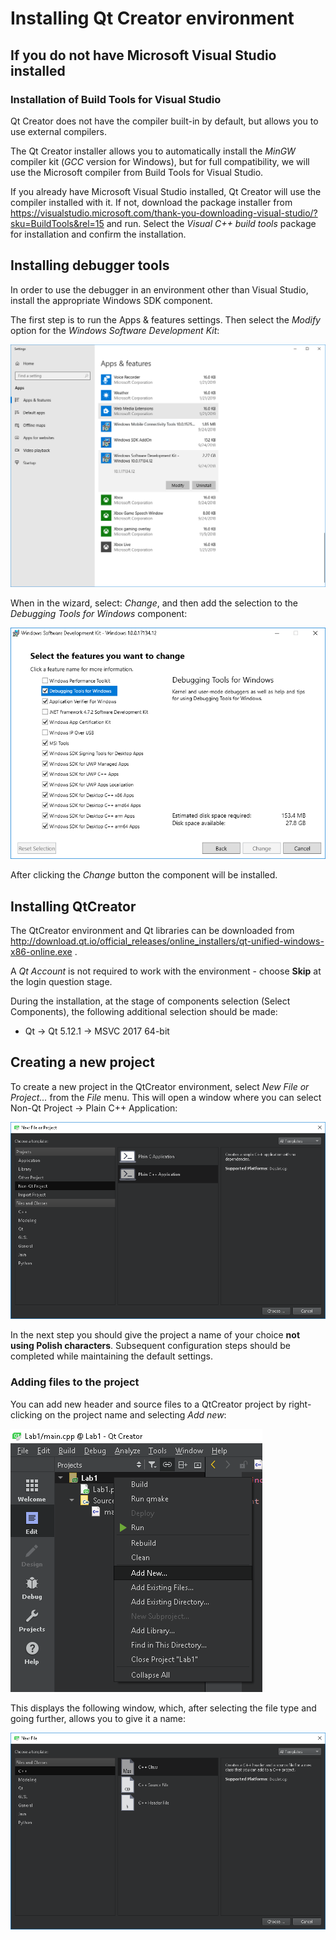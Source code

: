 # Installing Qt Creator environment

## If you do not have Microsoft Visual Studio installed

### Installation of Build Tools for Visual Studio

Qt Creator does not have the compiler built-in by default, but allows you to use external compilers.

The Qt Creator installer allows you to automatically install the *MinGW* compiler kit (*GCC* version for Windows), but for full compatibility, we will use the Microsoft compiler from Build Tools for Visual Studio.

If you already have Microsoft Visual Studio installed, Qt Creator will use the compiler installed with it. If not, download the package installer from https://visualstudio.microsoft.com/thank-you-downloading-visual-studio/?sku=BuildTools&rel=15 and run. Select the *Visual C++ build tools* package for installation and confirm the installation.

## Installing debugger tools

In order to use the debugger in an environment other than Visual Studio, install the appropriate Windows SDK component.

The first step is to run the Apps & features settings. Then select the *Modify* option for the *Windows Software Development Kit*:

![](./_images/modify_sdk.png)

When in the wizard, select: *Change*, and then add the selection to the *Debugging Tools for Windows* component:

![](./_images/debugging_tools.png)

After clicking the *Change* button the component will be installed.

## Installing QtCreator

The QtCreator environment and Qt libraries can be downloaded from http://download.qt.io/official_releases/online_installers/qt-unified-windows-x86-online.exe .

A *Qt Account* is not required to work with the environment - choose **Skip** at the login question stage.

During the installation, at the stage of components selection (Select Components), the following additional selection should be made:
* Qt &rarr; Qt 5.12.1 &rarr; MSVC 2017 64-bit

## Creating a new project

To create a new project in the QtCreator environment, select *New File or Project...* from the *File* menu. This will open a window where you can select Non-Qt Project &rarr; Plain C++ Application:

![](./_images/new_project.png)

In the next step you should give the project a name of your choice **not using Polish characters**. Subsequent configuration steps should be completed while maintaining the default settings.

### Adding files to the project

You can add new header and source files to a QtCreator project by right-clicking on the project name and selecting *Add new*:

![](./_images/add_new.png)

This displays the following window, which, after selecting the file type and going further, allows you to give it a name:

![](./_images/new_file.png)
